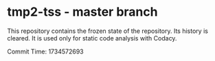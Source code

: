 # tmp2-tss - master branch

This repository contains the frozen state of the repository.
Its history is cleared. It is used only for static code
analysis with Codacy.

Commit Time: 1734572693